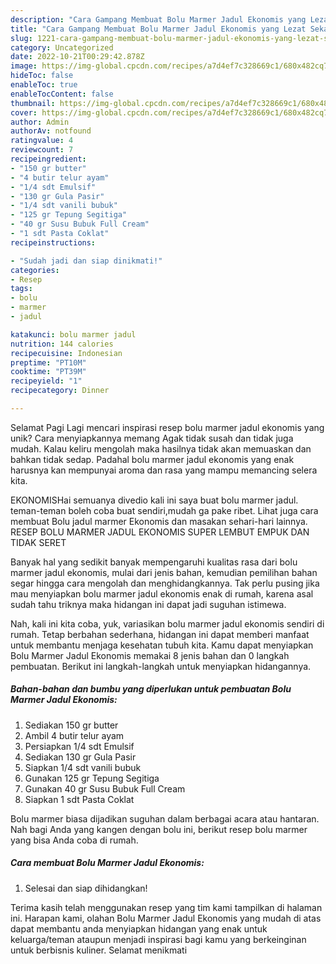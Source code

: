 ```yaml
---
description: "Cara Gampang Membuat Bolu Marmer Jadul Ekonomis yang Lezat Sekali, Mantap"
title: "Cara Gampang Membuat Bolu Marmer Jadul Ekonomis yang Lezat Sekali, Mantap"
slug: 1221-cara-gampang-membuat-bolu-marmer-jadul-ekonomis-yang-lezat-sekali-mantap
category: Uncategorized
date: 2022-10-21T00:29:42.878Z
image: https://img-global.cpcdn.com/recipes/a7d4ef7c328669c1/680x482cq70/bolu-marmer-jadul-ekonomis-foto-resep-utama.jpg
hideToc: false
enableToc: true
enableTocContent: false
thumbnail: https://img-global.cpcdn.com/recipes/a7d4ef7c328669c1/680x482cq70/bolu-marmer-jadul-ekonomis-foto-resep-utama.jpg
cover: https://img-global.cpcdn.com/recipes/a7d4ef7c328669c1/680x482cq70/bolu-marmer-jadul-ekonomis-foto-resep-utama.jpg
author: Admin
authorAv: notfound
ratingvalue: 4
reviewcount: 7
recipeingredient:
- "150 gr butter"
- "4 butir telur ayam"
- "1/4 sdt Emulsif"
- "130 gr Gula Pasir"
- "1/4 sdt vanili bubuk"
- "125 gr Tepung Segitiga"
- "40 gr Susu Bubuk Full Cream"
- "1 sdt Pasta Coklat"
recipeinstructions:

- "Sudah jadi dan siap dinikmati!"
categories:
- Resep
tags:
- bolu
- marmer
- jadul

katakunci: bolu marmer jadul 
nutrition: 144 calories
recipecuisine: Indonesian
preptime: "PT10M"
cooktime: "PT39M"
recipeyield: "1"
recipecategory: Dinner

---
```



Selamat Pagi Lagi mencari inspirasi resep bolu marmer jadul ekonomis yang unik? Cara menyiapkannya memang Agak tidak susah dan tidak juga mudah. Kalau keliru mengolah maka hasilnya tidak akan memuaskan dan bahkan tidak sedap. Padahal bolu marmer jadul ekonomis yang enak harusnya kan mempunyai aroma dan rasa yang mampu memancing selera kita.


EKONOMISHai semuanya divedio kali ini saya buat bolu marmer jadul. teman-teman boleh coba buat sendiri,mudah ga pake ribet. Lihat juga cara membuat Bolu jadul marmer Ekonomis dan masakan sehari-hari lainnya. RESEP BOLU MARMER JADUL EKONOMIS SUPER LEMBUT EMPUK DAN TIDAK SERET

Banyak hal yang sedikit banyak mempengaruhi kualitas rasa dari bolu marmer jadul ekonomis, mulai dari jenis bahan, kemudian pemilihan bahan segar hingga cara mengolah dan menghidangkannya. Tak perlu pusing jika mau menyiapkan bolu marmer jadul ekonomis enak di rumah, karena asal sudah tahu triknya maka hidangan ini dapat jadi suguhan istimewa.


Nah, kali ini kita coba, yuk, variasikan bolu marmer jadul ekonomis sendiri di rumah. Tetap berbahan sederhana, hidangan ini dapat memberi manfaat untuk membantu menjaga kesehatan tubuh kita. Kamu dapat menyiapkan Bolu Marmer Jadul Ekonomis memakai 8 jenis bahan dan 0 langkah pembuatan. Berikut ini langkah-langkah untuk menyiapkan hidangannya.

<!--inarticleads1-->

##### Bahan-bahan dan bumbu yang diperlukan untuk pembuatan Bolu Marmer Jadul Ekonomis:

1. Sediakan 150 gr butter
1. Ambil 4 butir telur ayam
1. Persiapkan 1/4 sdt Emulsif
1. Sediakan 130 gr Gula Pasir
1. Siapkan 1/4 sdt vanili bubuk
1. Gunakan 125 gr Tepung Segitiga
1. Gunakan 40 gr Susu Bubuk Full Cream
1. Siapkan 1 sdt Pasta Coklat


Bolu marmer biasa dijadikan suguhan dalam berbagai acara atau hantaran. Nah bagi Anda yang kangen dengan bolu ini, berikut resep bolu marmer yang bisa Anda coba di rumah. 

<!--inarticleads2-->

##### Cara membuat Bolu Marmer Jadul Ekonomis:


1. Selesai dan siap dihidangkan!



Terima kasih telah menggunakan resep yang tim kami tampilkan di halaman ini. Harapan kami, olahan Bolu Marmer Jadul Ekonomis yang mudah di atas dapat membantu anda menyiapkan hidangan yang enak untuk keluarga/teman ataupun menjadi inspirasi bagi kamu yang berkeinginan untuk berbisnis kuliner. Selamat menikmati

